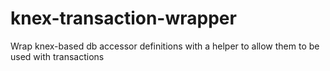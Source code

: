 # knex-transaction-wrapper
Wrap knex-based db accessor definitions with a helper to allow them to be used with transactions

